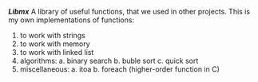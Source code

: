 ***Libmx***
A library of useful functions, that we used in other projects. This is my own implementations of functions:

1) to work with strings
2) to work with memory
3) to work with linked list
4) algorithms: 
     a. binary search
     b. buble sort
     c. quick sort
5) miscellaneous:
     a. itoa
     b. foreach (higher-order function in C)
